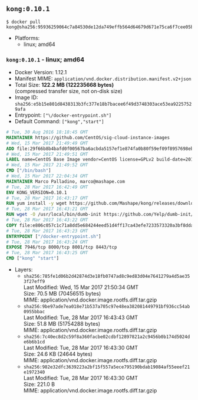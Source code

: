 ## `kong:0.10.1`

```console
$ docker pull kong@sha256:95936259064c7a84530de12da749effb564d64679d671e75ca6f7cee05b0de7f
```

-	Platforms:
	-	linux; amd64

### `kong:0.10.1` - linux; amd64

-	Docker Version: 1.12.1
-	Manifest MIME: `application/vnd.docker.distribution.manifest.v2+json`
-	Total Size: **122.2 MB (122235668 bytes)**  
	(compressed transfer size, not on-disk size)
-	Image ID: `sha256:e5b15e801d8438313b3fc377e18b7bacee6f49d3748303ace53ea92257529afa`
-	Entrypoint: `["\/docker-entrypoint.sh"]`
-	Default Command: `["kong","start"]`

```dockerfile
# Tue, 30 Aug 2016 18:18:45 GMT
MAINTAINER https://github.com/CentOS/sig-cloud-instance-images
# Wed, 15 Mar 2017 21:49:49 GMT
ADD file:29f66b8b4bafd0f00567ba6acbda5157ef1e874fa0b80f59ef09f8957698eb33 in / 
# Wed, 15 Mar 2017 21:49:51 GMT
LABEL name=CentOS Base Image vendor=CentOS license=GPLv2 build-date=20170315
# Wed, 15 Mar 2017 21:49:52 GMT
CMD ["/bin/bash"]
# Wed, 15 Mar 2017 22:04:34 GMT
MAINTAINER Marco Palladino, marco@mashape.com
# Tue, 28 Mar 2017 16:42:49 GMT
ENV KONG_VERSION=0.10.1
# Tue, 28 Mar 2017 16:43:17 GMT
RUN yum install -y wget https://github.com/Mashape/kong/releases/download/$KONG_VERSION/kong-$KONG_VERSION.el7.noarch.rpm &&     yum clean all
# Tue, 28 Mar 2017 16:43:21 GMT
RUN wget -O /usr/local/bin/dumb-init https://github.com/Yelp/dumb-init/releases/download/v1.1.3/dumb-init_1.1.3_amd64 &&     chmod +x /usr/local/bin/dumb-init
# Tue, 28 Mar 2017 16:43:22 GMT
COPY file:e806c057c1c71a8dd5e684244eed51d4ff17ca43efe7233573320a3bf8dda3a4 in /docker-entrypoint.sh 
# Tue, 28 Mar 2017 16:43:23 GMT
ENTRYPOINT ["/docker-entrypoint.sh"]
# Tue, 28 Mar 2017 16:43:24 GMT
EXPOSE 7946/tcp 8000/tcp 8001/tcp 8443/tcp
# Tue, 28 Mar 2017 16:43:25 GMT
CMD ["kong" "start"]
```

-	Layers:
	-	`sha256:785fe1d06b2d42874d3e18fb0747ad8c9ed83d04e7641279a4d5ae353f27eff9`  
		Last Modified: Wed, 15 Mar 2017 21:50:34 GMT  
		Size: 70.5 MB (70456515 bytes)  
		MIME: application/vnd.docker.image.rootfs.diff.tar.gzip
	-	`sha256:9be97ade7ea018e71b537a705c97e48ea382081449791bf936cc54ab0955bbac`  
		Last Modified: Tue, 28 Mar 2017 16:43:43 GMT  
		Size: 51.8 MB (51754288 bytes)  
		MIME: application/vnd.docker.image.rootfs.diff.tar.gzip
	-	`sha256:7c40ec8d2c59f8a360facbe02cdbf12897821a2c9456b0b174d5024de6b6b1cd`  
		Last Modified: Tue, 28 Mar 2017 16:43:30 GMT  
		Size: 24.6 KB (24644 bytes)  
		MIME: application/vnd.docker.image.rootfs.diff.tar.gzip
	-	`sha256:982e32dfc3639223a2bf15f557a5ece795190bdab19084af55eeef21e1972340`  
		Last Modified: Tue, 28 Mar 2017 16:43:30 GMT  
		Size: 221.0 B  
		MIME: application/vnd.docker.image.rootfs.diff.tar.gzip
